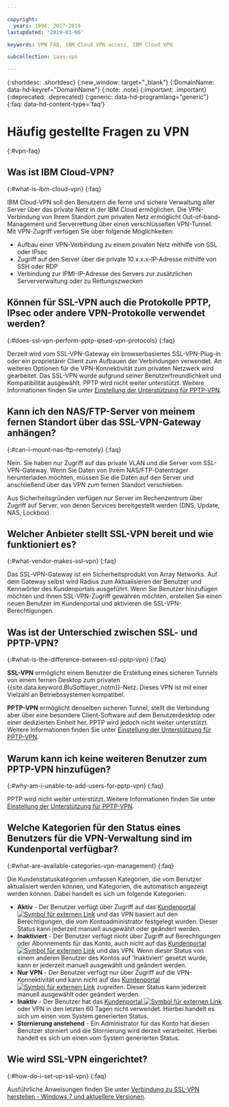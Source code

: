 ```yaml
---

copyright:
  years: 1994, 2017-2019
lastupdated: "2019-03-06"

keywords: VPN FAQ, IBM Cloud VPN access, IBM Cloud VPN

subcollection: iaas-vpn

---
```


{:shortdesc: .shortdesc}
{:new_window: target="_blank"}
{:DomainName: data-hd-keyref="DomainName"}
{:note: .note}
{:important: .important}
{:deprecated: .deprecated}
{:generic: data-hd-programlang="generic"}
{:faq: data-hd-content-type='faq'}

# Häufig gestellte Fragen zu VPN
{:#vpn-faq}

## Was ist IBM Cloud-VPN?
{:#what-is-ibm-cloud-vpn}
{:faq}

IBM Cloud-VPN soll den Benutzern die ferne und sichere Verwaltung aller Server über das private Netz in der IBM Cloud ermöglichen.  Die VPN-Verbindung von Ihrem Standort zum privaten Netz ermöglicht Out-of-band-Management und Serverrettung über einen verschlüsselten VPN-Tunnel. Mit VPN-Zugriff verfügen Sie über folgende Möglichkeiten:

* Aufbau einer VPN-Verbindung zu einem privaten Netz mithilfe von SSL oder IPsec
* Zugriff auf den Server über die private 10.x.x.x-IP-Adresse mithilfe von SSH oder RDP
* Verbindung zur IPMI-IP-Adresse des Servers zur zusätzlichen Serververwaltung oder zu Rettungszwecken


## Können für SSL-VPN auch die Protokolle PPTP, IPsec oder andere VPN-Protokolle verwendet werden?
{:#does-ssl-vpn-perform-pptp-ipsed-vpn-protocols}
{:faq}

Derzeit wird vom SSL-VPN-Gateway ein browserbasiertes SSL-VPN-Plug-in oder ein proprietärer Client zum Aufbauen der Verbindungen verwendet. An weiteren Optionen für die VPN-Konnektivität zum privaten Netzwerk wird gearbeitet. Das SSL-VPN wurde aufgrund seiner Benutzerfreundlichkeit und Kompatibilität ausgewählt. PPTP wird nicht weiter unterstützt. Weitere Informationen finden Sie unter [Einstellung der Unterstützung für PPTP-VPN](/docs/infrastructure/iaas-vpn?topic=VPN-pptp-vpn-deprecation).



## Kann ich den NAS/FTP-Server von meinem fernen Standort über das SSL-VPN-Gateway anhängen?
{:#can-i-mount-nas-ftp-remotely}
{:faq}

Nein. Sie haben nur Zugriff auf das private VLAN und die Server vom SSL-VPN-Gateway. Wenn Sie Daten von Ihrem NAS/FTP-Datenträger herunterladen möchten, müssen Sie die Daten auf den Server und anschließend über das VPN zum fernen Standort verschieben.

Aus Sicherheitsgründen verfügen nur Server im Rechenzentrum über Zugriff auf Server, von denen Services bereitgestellt werden (DNS, Update, NAS, Lockbox).


## Welcher Anbieter stellt SSL-VPN bereit und wie funktioniert es?
{:#what-vendor-makes-ssl-vpn}
{:faq}

Das SSL-VPN-Gateway ist ein Sicherheitsprodukt von Array Networks.  Auf dem Gateway selbst wird Radius zum Aktualisieren der Benutzer und Kennwörter des Kundenportals ausgeführt. Wenn Sie Benutzer hinzufügen möchten und Ihnen SSL-VPN-Zugriff gewähren möchten, erstellen Sie einen neuen Benutzer im Kundenportal und aktivieren die SSL-VPN-Berechtigungen.


## Was ist der Unterschied zwischen SSL- und PPTP-VPN?
{:#what-is-the-difference-between-ssl-pptp-vpn}
{:faq}

**SSL-VPN** ermöglicht einem Benutzer die Erstellung eines sicheren Tunnels von einem fernen Desktop zum privaten {{site.data.keyword.BluSoftlayer_notm}}-Netz. Dieses VPN ist mit einer Vielzahl an Betriebssystemen kompatibel.

**PPTP-VPN** ermöglicht denselben sicheren Tunnel, stellt die Verbindung aber über eine besondere Client-Software auf dem Benutzerdesktop oder einer dedizierten Einheit her. PPTP wird jedoch nicht weiter unterstützt. Weitere Informationen finden Sie unter [Einstellung der Unterstützung für PPTP-VPN](/docs/infrastructure/iaas-vpn?topic=VPN-pptp-vpn-deprecation).

## Warum kann ich keine weiteren Benutzer zum PPTP-VPN hinzufügen?
{:#why-am-i-unable-to-add-users-for-pptp-vpn}
{:faq}

PPTP wird nicht weiter unterstützt. Weitere Informationen finden Sie unter [Einstellung der Unterstützung für PPTP-VPN](/docs/infrastructure/iaas-vpn?topic=VPN-pptp-vpn-deprecation).

## Welche Kategorien für den Status eines Benutzers für die VPN-Verwaltung sind im Kundenportal verfügbar?
{:#what-are-available-categories-vpn-management}
{:faq}

Die Kundenstatuskategorien umfassen Kategorien, die vom Benutzer aktualisiert werden können, und Kategorien, die automatisch angezeigt werden können. Dabei handelt es sich um folgende Kategorien:

* **Aktiv** - Der Benutzer verfügt über Zugriff auf das [Kundenportal ![Symbol für externen Link](../../icons/launch-glyph.svg "Symbol für externen Link")](https://control.softlayer.com/) und das VPN basiert auf den Berechtigungen, die vom Kontoadministrator festgelegt wurden. Dieser Status kann jederzeit manuell ausgewählt oder geändert werden.
* **Inaktiviert** - Der Benutzer verfügt nicht über Zugriff auf Berechtigungen oder Abonnements für das Konto, auch nicht auf das [Kundenportal ![Symbol für externen Link](../../icons/launch-glyph.svg "Symbol für externen Link")](https://control.softlayer.com/) und das VPN. Wenn dieser Status von einem anderen Benutzer des Kontos auf 'Inaktiviert' gesetzt wurde, kann er jederzeit manuell ausgewählt und geändert werden.
* **Nur VPN** - Der Benutzer verfügt nur über Zugriff auf die VPN-Konnektivität und kann nicht auf das [Kundenportal ![Symbol für externen Link](../../icons/launch-glyph.svg "Symbol für externen Link")](https://control.softlayer.com/) zugreifen. Dieser Status kann jederzeit manuell ausgewählt oder geändert werden.
* **Inaktiv** - Der Benutzer hat das [Kundenportal ![Symbol für externen Link](../../icons/launch-glyph.svg "Symbol für externen Link")](https://control.softlayer.com/) oder VPN in den letzten 60 Tagen nicht verwendet. Hierbei handelt es sich um einen vom System generierten Status.
* **Stornierung anstehend** - Ein Administrator für das Konto hat diesen Benutzer storniert und die Stornierung wird derzeit verarbeitet. Hierbei handelt es sich um einen vom System generierten Status.

## Wie wird SSL-VPN eingerichtet?
{:#how-do-i-set-up-ssl-vpn}
{:faq}

Ausführliche Anweisungen finden Sie unter [Verbindung zu SSL-VPN herstellen - Windows 7 und aktuellere Versionen](/docs/infrastructure/iaas-vpn?topic=VPN-connect-ssl-vpn-windows7#connect-ssl-vpn-windows7).


